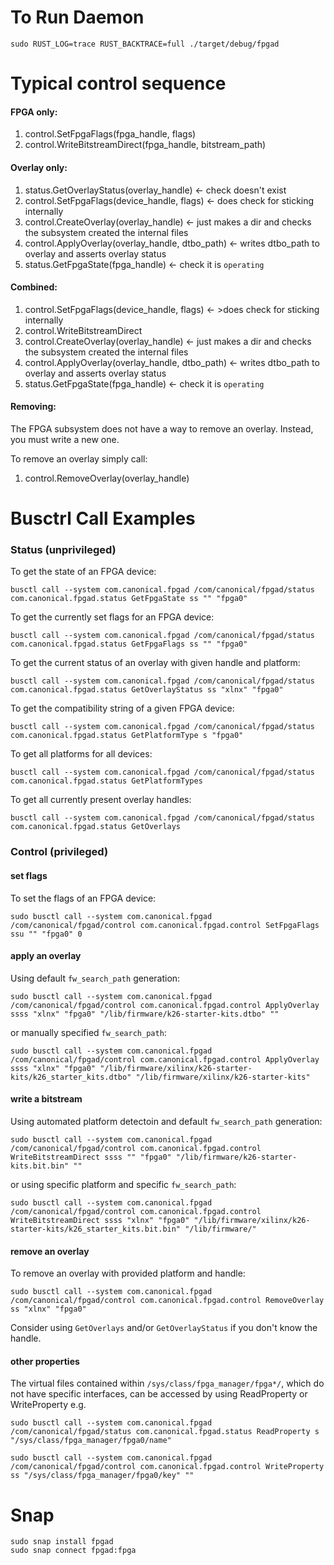 # To Run Daemon

```shell
sudo RUST_LOG=trace RUST_BACKTRACE=full ./target/debug/fpgad
```

# Typical control sequence

#### FPGA only:

1. control.SetFpgaFlags(fpga_handle, flags)
2. control.WriteBitstreamDirect(fpga_handle, bitstream_path)

#### Overlay only:

1. status.GetOverlayStatus(overlay_handle) <- check doesn't exist
2. control.SetFpgaFlags(device_handle, flags) <- does check for sticking internally
3. control.CreateOverlay(overlay_handle) <- just makes a dir and checks the subsystem created the internal files
4. control.ApplyOverlay(overlay_handle, dtbo_path) <- writes dtbo_path to overlay and asserts overlay status
5. status.GetFpgaState(fpga_handle) <- check it is `operating`

#### Combined:

1. control.SetFpgaFlags(device_handle, flags) <- >does check for sticking internally
2. control.WriteBitstreamDirect
3. control.CreateOverlay(overlay_handle) <- just makes a dir and checks the subsystem created the internal files
4. control.ApplyOverlay(overlay_handle, dtbo_path) <- writes dtbo_path to overlay and asserts overlay status
5. status.GetFpgaState(fpga_handle) <- check it is `operating`

#### Removing:

The FPGA subsystem does not have a way to remove an overlay. Instead, you must write a new one.

To remove an overlay simply call:

1. control.RemoveOverlay(overlay_handle)

# Busctrl Call Examples

### Status (unprivileged)

To get the state of an FPGA device:

```shell
busctl call --system com.canonical.fpgad /com/canonical/fpgad/status com.canonical.fpgad.status GetFpgaState ss "" "fpga0"
```

To get the currently set flags for an FPGA device:

```shell
busctl call --system com.canonical.fpgad /com/canonical/fpgad/status com.canonical.fpgad.status GetFpgaFlags ss "" "fpga0"
```

To get the current status of an overlay with given handle and platform:

```shell
busctl call --system com.canonical.fpgad /com/canonical/fpgad/status com.canonical.fpgad.status GetOverlayStatus ss "xlnx" "fpga0"
```

To get the compatibility string of a given FPGA device:

```shell
busctl call --system com.canonical.fpgad /com/canonical/fpgad/status com.canonical.fpgad.status GetPlatformType s "fpga0"
```

To get all platforms for all devices:

```shell
busctl call --system com.canonical.fpgad /com/canonical/fpgad/status com.canonical.fpgad.status GetPlatformTypes
```

To get all currently present overlay handles:

```shell
busctl call --system com.canonical.fpgad /com/canonical/fpgad/status com.canonical.fpgad.status GetOverlays
```

### Control (privileged)

#### set flags

To set the flags of an FPGA device:

```shell
sudo busctl call --system com.canonical.fpgad /com/canonical/fpgad/control com.canonical.fpgad.control SetFpgaFlags ssu "" "fpga0" 0
```

#### apply an overlay

Using default `fw_search_path` generation:

```shell
sudo busctl call --system com.canonical.fpgad /com/canonical/fpgad/control com.canonical.fpgad.control ApplyOverlay ssss "xlnx" "fpga0" "/lib/firmware/k26-starter-kits.dtbo" ""
```

or manually specified `fw_search_path`:

```shell
sudo busctl call --system com.canonical.fpgad /com/canonical/fpgad/control com.canonical.fpgad.control ApplyOverlay ssss "xlnx" "fpga0" "/lib/firmware/xilinx/k26-starter-kits/k26_starter_kits.dtbo" "/lib/firmware/xilinx/k26-starter-kits"
```

#### write a bitstream

Using automated platform detectoin and default `fw_search_path` generation:

```shell
sudo busctl call --system com.canonical.fpgad /com/canonical/fpgad/control com.canonical.fpgad.control WriteBitstreamDirect ssss "" "fpga0" "/lib/firmware/k26-starter-kits.bit.bin" ""
```

or using specific platform and specific `fw_search_path`:

```shell
sudo busctl call --system com.canonical.fpgad /com/canonical/fpgad/control com.canonical.fpgad.control WriteBitstreamDirect ssss "xlnx" "fpga0" "/lib/firmware/xilinx/k26-starter-kits/k26_starter_kits.bit.bin" "/lib/firmware/"
```

#### remove an overlay

To remove an overlay with provided platform and handle:

```shell
sudo busctl call --system com.canonical.fpgad /com/canonical/fpgad/control com.canonical.fpgad.control RemoveOverlay ss "xlnx" "fpga0"
```

Consider using `GetOverlays` and/or `GetOverlayStatus` if you don't
know the handle.

#### other properties

The virtual files contained within `/sys/class/fpga_manager/fpga*/`, which do not have specific interfaces, can be
accessed by using ReadProperty or WriteProperty e.g.

```shell
sudo busctl call --system com.canonical.fpgad /com/canonical/fpgad/status com.canonical.fpgad.status ReadProperty s "/sys/class/fpga_manager/fpga0/name"
```

```shell
sudo busctl call --system com.canonical.fpgad /com/canonical/fpgad/control com.canonical.fpgad.control WriteProperty ss "/sys/class/fpga_manager/fpga0/key" ""
```

# Snap

```shell
sudo snap install fpgad
sudo snap connect fpgad:fpga
```